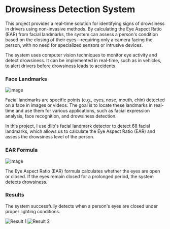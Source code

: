 # Drowsiness Detection System
This project provides a real-time solution for identifying signs of drowsiness in drivers using non-invasive methods. By calculating the Eye Aspect Ratio (EAR) from facial landmarks, the system can assess a person's condition based on the closing of their eyes—requiring only a camera facing the person, with no need for specialized sensors or intrusive devices.

The system uses computer vision techniques to monitor eye activity and detect drowsiness. It can be implemented in real-time, such as in vehicles, to alert drivers before drowsiness leads to accidents.


### Face Landmarks

![image](https://github.com/user-attachments/assets/f00ebb15-c8dd-4916-ad59-a1c3988fa97f)


Facial landmarks are specific points (e.g., eyes, nose, mouth, chin) detected on a face in images or videos. The goal is to locate these landmarks in real-time and use them for various applications, such as facial expression analysis, face recognition, and drowsiness detection.

In this project, I use dlib's facial landmark detector to detect 68 facial landmarks, which allows us to calculate the Eye Aspect Ratio (EAR) and assess the drowsiness level of the person.

### EAR Formula

![image](https://github.com/user-attachments/assets/b4ab0de0-d2a1-440c-86d2-830be47e4380)


The Eye Aspect Ratio (EAR) formula calculates whether the eyes are open or closed. If the eyes remain closed for a prolonged period, the system detects drowsiness.

### Results

The system successfully detects when a person's eyes are closed under proper lighting conditions.

![Result 1](https://raw.githubusercontent.com/user/repository/main/assets/result1.png)
![Result 2](https://raw.githubusercontent.com/user/repository/main/assets/result2.png)

